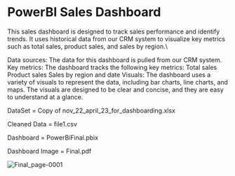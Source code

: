 # PowerBI Sales Dashboard


This sales dashboard is designed to track sales performance and identify trends. It uses historical data from our CRM system to visualize key metrics such as total sales, product sales, and sales by region.\

Data sources: The data for this dashboard is pulled from our CRM system. 
Key metrics: The dashboard tracks the following key metrics:
Total sales
Product sales
Sales by region and date
Visuals: The dashboard uses a variety of visuals to represent the data, including bar charts, line charts, and maps. The visuals are designed to be clear and concise, and they are easy to understand at a glance.

DataSet = Copy of nov_22_april_23_for_dashboarding.xlsx

Cleaned Data = file1.csv

Dashboard = PowerBiFinal.pbix

Dashboard Image = Final.pdf




![Final_page-0001](https://github.com/kamalsambhani/PowerBi-1/assets/120004696/ab9f5ab6-f254-4527-99cd-20e77315ee85)






